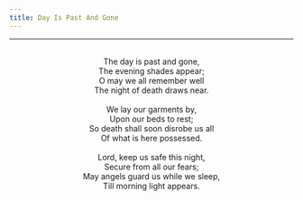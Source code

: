 ```yaml
---
title: Day Is Past And Gone
---
```


---
<center>
<br/>
The day is past and gone,<br/>
The evening shades appear;<br/>
O may we all remember well<br/>
The night of death draws near.<br/>
<br/>
We lay our garments by,<br/>
Upon our beds to rest;<br/>
So death shall soon disrobe us all<br/>
Of what is here possessed.<br/>
<br/>
Lord, keep us safe this night,<br/>
Secure from all our fears;<br/>
May angels guard us while we sleep,<br/>
Till morning light appears.<br/>

</center>